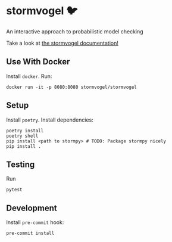 # stormvogel 🐦

An interactive approach to probabilistic model checking

Take a look at [the stormvogel documentation!](https://moves-rwth.github.io/stormvogel/)

## Use With Docker

Install `docker`. Run:
```
docker run -it -p 8080:8080 stormvogel/stormvogel
```

## Setup

Install `poetry`. Install dependencies:
```
poetry install
poetry shell
pip install <path to stormpy> # TODO: Package stormpy nicely
pip install .
```
## Testing

Run
```
pytest
```

## Development

Install `pre-commit` hook:
```
pre-commit install
```
